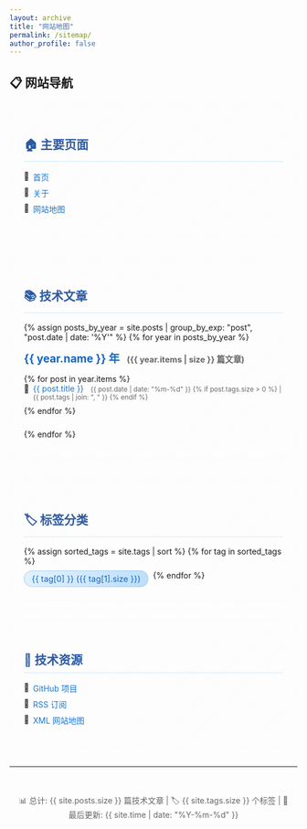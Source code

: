 ```yaml
---
layout: archive
title: "网站地图"
permalink: /sitemap/
author_profile: false
---
```


<style>
.sitemap-section {
  margin-bottom: 2rem;
  padding: 1.5rem;
  background: linear-gradient(135deg, rgba(255,255,255,0.1) 0%, rgba(255,255,255,0.05) 100%);
  border-radius: 12px;
  border: 1px solid rgba(255,255,255,0.1);
  backdrop-filter: blur(10px);
}

.sitemap-section h2 {
  color: #2c5aa0;
  border-bottom: 2px solid #e3f2fd;
  padding-bottom: 0.5rem;
  margin-bottom: 1rem;
}

.sitemap-list {
  list-style: none;
  padding: 0;
}

.sitemap-list li {
  margin-bottom: 0.5rem;
  padding-left: 1rem;
  position: relative;
}

.sitemap-list li:before {
  content: "📄";
  position: absolute;
  left: 0;
}

.sitemap-list a {
  color: #1976d2;
  text-decoration: none;
  transition: color 0.3s ease;
}

.sitemap-list a:hover {
  color: #0d47a1;
  text-decoration: underline;
}

.year-section {
  margin-bottom: 1.5rem;
}

.year-title {
  font-size: 1.2rem;
  font-weight: bold;
  color: #1565c0;
  margin-bottom: 0.5rem;
}

.post-count {
  color: #666;
  font-size: 0.9rem;
  margin-left: 0.5rem;
}
</style>

## 📋 网站导航

<div class="sitemap-section">
  <h2>🏠 主要页面</h2>
  <ul class="sitemap-list">
    <li><a href="{{ '/' | relative_url }}">首页</a></li>
    <li><a href="{{ '/about/' | relative_url }}">关于</a></li>
    <li><a href="{{ '/sitemap/' | relative_url }}">网站地图</a></li>
  </ul>
</div>

<div class="sitemap-section">
  <h2>📚 技术文章</h2>
  
  {% assign posts_by_year = site.posts | group_by_exp: "post", "post.date | date: '%Y'" %}
  {% for year in posts_by_year %}
    <div class="year-section">
      <div class="year-title">
        {{ year.name }} 年
        <span class="post-count">({{ year.items | size }} 篇文章)</span>
      </div>
      <ul class="sitemap-list">
        {% for post in year.items %}
          <li>
            <a href="{{ post.url | relative_url }}">{{ post.title }}</a>
            <small style="color: #666; margin-left: 0.5rem;">
              {{ post.date | date: "%m-%d" }}
              {% if post.tags.size > 0 %}
                | {{ post.tags | join: ", " }}
              {% endif %}
            </small>
          </li>
        {% endfor %}
      </ul>
    </div>
  {% endfor %}
</div>

<div class="sitemap-section">
  <h2>🏷️ 标签分类</h2>
  <div style="display: flex; flex-wrap: wrap; gap: 0.5rem;">
    {% assign sorted_tags = site.tags | sort %}
    {% for tag in sorted_tags %}
      <a href="{{ '/tags/#' | append: tag[0] | slugify | relative_url }}" 
         style="background: linear-gradient(135deg, #e3f2fd 0%, #bbdefb 100%); 
                color: #1565c0; 
                padding: 0.3rem 0.8rem; 
                border-radius: 20px; 
                text-decoration: none; 
                font-size: 0.9rem;
                border: 1px solid rgba(21, 101, 192, 0.2);
                transition: all 0.3s ease;">
        {{ tag[0] }} ({{ tag[1].size }})
      </a>
    {% endfor %}
  </div>
</div>

<div class="sitemap-section">
  <h2>🔗 技术资源</h2>
  <ul class="sitemap-list">
    <li><a href="https://github.com/CloudsDocker" target="_blank">GitHub 项目</a></li>
    <li><a href="{{ '/feed.xml' | relative_url }}">RSS 订阅</a></li>
    <li><a href="{{ '/sitemap.xml' | relative_url }}">XML 网站地图</a></li>
  </ul>
</div>

---

<div style="text-align: center; margin-top: 2rem; padding: 1rem; background: rgba(255,255,255,0.05); border-radius: 8px;">
  <p style="color: #666; margin: 0;">
    📊 总计: {{ site.posts.size }} 篇技术文章 | 
    🏷️ {{ site.tags.size }} 个标签 | 
    📅 最后更新: {{ site.time | date: "%Y-%m-%d" }}
  </p>
</div>